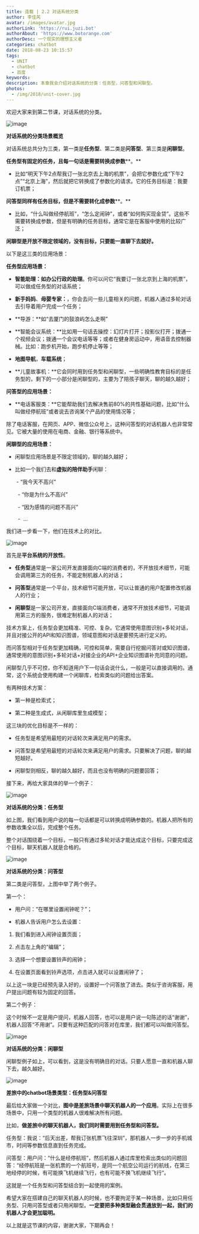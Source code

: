 ```yaml
---
title: 连载 | 2.2 对话系统分类
author: 李佳芮
avatar: /images/avatar.jpg
authorLink: 'https://rui.juzi.bot'
authorAbout: 'https://www.botorange.com'
authorDesc: 一个现实的理想主义者
categories: chatbot
date: 2018-08-23 10:15:57
tags: 
  - UNIT
  - chatbot
  - 百度
keywords:
description: 本章我会介绍对话系统的分类：任务型，问答型和闲聊型。
photos:
  - /img/2018/unit-cover.jpg
---
```


欢迎大家来到第二节课，对话系统的分类。

![image](/img/2018/unit-2-2-1.jpeg)

**对话系统的分类场景概览**

对话系统总共分为三类，第一类是**任务型**、第二类是**问答型**、第三类是**闲聊型**。

**任务型有固定的任务，且每一句话是需要转换成参数****。**

*   比如“明天下午2点帮我订一张北京去上海的机票”，会把它参数化成“下午2点”“北京上海”，然后就把它转换成了参数化的请求。它的任务目标是：我要订机票； 

**问答型同样有任务目标，但是不需要转化成参数****。**

*   比如，“什么叫做经停航班”，“怎么定闹钟”，或者“如何购买现金贷”。这些不需要转换成参数，但是有明确的任务目标，通常它是在客服中使用的比较广泛； 

**闲聊型是开放不限定领域的，没有目标，只要能一直聊下去就好。**

以下是这三类的应用场景：

**任务型应用场景：**

*   **智能助理：**如**办公行政的助理**。你可以问它“我要订一张北京到上海的机票”，可以做成任务型的对话系统；

*   **新手妈妈**、**母婴专家：**，你会去问一些儿童相关的问题，机器人通过多轮对话去引导着用户完成一个任务；

*   **导游：**如“去厦门的鼓浪屿怎么走啊”

*   **智能会议系统：**比如用一句话去操控：幻灯片打开；投影仪打开；拨通一个视频会议；拨通一个会议电话等等；或者在健身房运动中，用语音去控制器械。比如：跑步机开始，跑步机停止等等；

*   **地图导航**，**车载系统**；

*   **儿童故事机：**它会同时用到任务型和闲聊型，一些明确性教育目标的是任务型的，剩下的一小部分是闲聊型的，主要为了陪孩子聊天，聊的越久越好；

**问答型的应用场景：**

*   **电话客服类：**它能帮助我们去解决售前80%的共性基础问题，比如“什么叫做经停航班”或者说去咨询某个产品的使用情况等；

除了电话客服，在网页、APP、微信公众号上，这种问答型的对话机器人也非常常见。它被大量的使用在电商、金融、银行等系统中。

**闲聊型的应用场景：**

*   闲聊型应用场景是不限定领域的，聊的越久越好；

*   比如一个我们去和**虚拟的陪伴助手**闲聊：

       - “我今天不高兴”

        - “你是为什么不高兴”

        - “因为感情的问题不高兴”

        -  ...

我们进一步看一下，他们在技术上的对比。

![image](/img/2018/unit-2-1-2.jpeg)

首先是**平台系统的开放性**。

*   **任务型**通常是一家公司开发直接面向C端的消费者的，不开放技术细节，可能会调用第三方的任务，不能定制机器人的对话；

*   **问答型**通常是一个平台，技术细节可能开放，可以让普通的用户配置修改机器人的行业；

*   **闲聊型**是一家公司开发，直接面向C端消费者，通常不开放技术细节，可能调用第三方的服务，很难定制机器人的对话；

技术方案上，任务型会更加精准、可控、复杂。它通常使用意图识别+多轮对话，并且对接公开的API和知识图谱，领域意图和对话是要预先进行定义的。

而问答型相对于任务型更加精确，可控和简单，需要自行挖掘问答对或知识图谱，通常使用的意图识别+多轮对话+对接企业的API+企业知识图谱补充同意的问题。

闲聊型几乎不可控，你不知道用户下一句话会说什么，一般是可以直接调用的。通常，这个系统会使用构建一个闲聊库，检索类似的问题给出答案。

有两种技术方案：

*   第一种是检索式；

*   第二种是生成式，从闲聊库里生成模型；

这三块的优化目标是不一样的：

*   任务型是希望用最短的对话轮次来满足用户的需求。

*   问答型是希望用最短的对话轮次来满足用户的需求。只要解决了问题，聊的越短越好。

*   闲聊型则相反，聊的越久越好，而且也没有明确的问题要回答；

接下来，再给大家具体的举一个例子： 

![image](/img/2018/unit-2-1-3.jpeg)

**对话系统的分类：任务型**

如上图，我们看到用户说的每一句话都是可以转换成明确参数的。机器人把所有的参数收集全以后，完成整个任务。 

整个对话围绕着一个目标，一般只有通过多轮对话才能达成这个目标，只要完成这个目标，聊天机器人就是合格的。

![image](/img/2018/unit-2-1-4.jpeg)

**对话系统的分类：问答型**

第二类是问答型，上图中举了两个例子。

第一个：

*   用户问：“在哪里设置闹钟呢？”；

*   机器人告诉用户怎么去设置：

1.  我们看到进入闹钟设置页面；

2.  点击左上角的“编辑”；

3.  选择一个想要设置铃声的闹钟；

4.  在设置页面看到铃声选项，点击进入就可以设置闹钟了；

以上这一块是已经预先录入好的，设置好一个问答放了进去。类似于咨询客服，用户提出问题有较为固定的回答。 

第二个例子：

这个时候不一定是用户提问，机器人回答，也可以是用户说一句陈述的话“谢谢”，机器人回答“不用谢”。只要有这种匹配的问答对在库里，我们都可以叫做问答型。

![image](/img/2018/unit-2-1-5.jpeg)

**对话系统的分类：闲聊型**

闲聊型例子如上，可以看到，这是没有明确目的对话。只要人愿意一直和机器人聊下去，越久越好。

![image](/img/2018/unit-2-1-6.jpeg)

**差旅中的chatbot场景类型：任务型&问答型**

最后给大家做一个对比，**图中是差旅场景中聊天机器人的一个应用**。实际上在很多场景中，只用一个类型的机器人很难解决所有问题。

比如，**做差旅中的聊天机器人，我们同时需要用到任务型和问答型。**

任务型：我说：“后天出差，帮我订张机票飞往深圳”，那机器人一步一步的手机城市，时间等参数信息直到任务完成。

问答型：用户问：“什么是经停航班”，然后机器人通过库里检索出类似的问题回答：“经停航班是一张机票的一个航班号，是同一个航空公司运行的航线，在第三地经停的时候，有可能换飞机继续飞行，也有可能不换飞机继续飞行”。

这就是一个任务型和问答型结合到一起使用的案例。

希望大家在搭建自己的聊天机器人的时候，也不要拘泥于某一种场景，比如只用任务型、只用问答型或者只用闲聊型。**一定要把多种类型融会贯通放到一起，我们的机器人才会更加聪明。**

以上就是这节课的内容，谢谢大家，下期再会！
